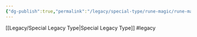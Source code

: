 ```yaml
---
{"dg-publish":true,"permalink":"/legacy/special-type/rune-magic/rune-magic/"}
---
```



[[Legacy/Special Legacy Type\|Special Legacy Type]]
#legacy